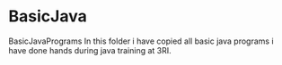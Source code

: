 # BasicJava
BasicJavaPrograms
In this folder i have copied all basic java programs i have done hands during java training at 3RI.
